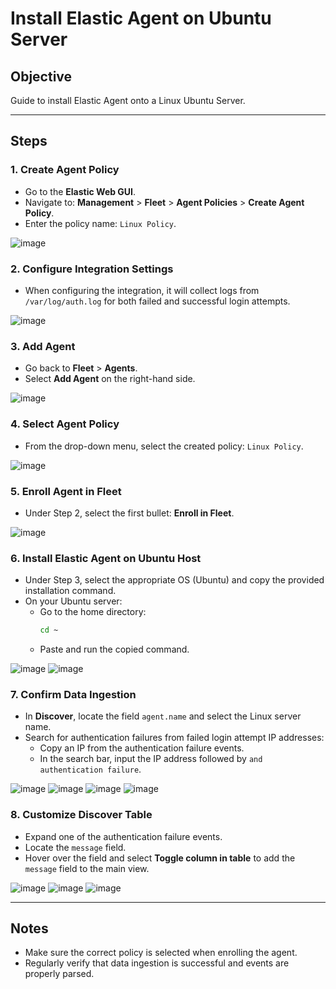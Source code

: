 # Install Elastic Agent on Ubuntu Server

## Objective
Guide to install Elastic Agent onto a Linux Ubuntu Server.

---

## Steps

### 1. Create Agent Policy
- Go to the **Elastic Web GUI**.
- Navigate to: **Management** > **Fleet** > **Agent Policies** > **Create Agent Policy**.
- Enter the policy name: `Linux Policy`.

![image](https://github.com/user-attachments/assets/3de6ff80-2161-43d4-98c7-33efb31206d5)

### 2. Configure Integration Settings
- When configuring the integration, it will collect logs from `/var/log/auth.log` for both failed and successful login attempts.

![image](https://github.com/user-attachments/assets/4532a34a-99f4-4fbd-9f2c-71d41ff51a14)

### 3. Add Agent
- Go back to **Fleet** > **Agents**.
- Select **Add Agent** on the right-hand side.

![image](https://github.com/user-attachments/assets/1f2b9a33-d00a-4599-af72-b46679eee3e7)

### 4. Select Agent Policy
- From the drop-down menu, select the created policy: `Linux Policy`.

![image](https://github.com/user-attachments/assets/f6b3c2ed-3df8-4620-adac-3e1a16a7feef)

### 5. Enroll Agent in Fleet
- Under Step 2, select the first bullet: **Enroll in Fleet**.

![image](https://github.com/user-attachments/assets/2723ecf6-14cf-4d37-b26e-223d08b4f9fe)

### 6. Install Elastic Agent on Ubuntu Host
- Under Step 3, select the appropriate OS (Ubuntu) and copy the provided installation command.
- On your Ubuntu server:
  - Go to the home directory:
    ```bash
    cd ~
    ```
  - Paste and run the copied command.

![image](https://github.com/user-attachments/assets/0f742b7f-d402-4f9f-abea-2440403bdb4b)
![image](https://github.com/user-attachments/assets/90d147b5-fa8b-4fc0-9808-5ae9ea55b91b)

### 7. Confirm Data Ingestion
- In **Discover**, locate the field `agent.name` and select the Linux server name.
- Search for authentication failures from failed login attempt IP addresses:
  - Copy an IP from the authentication failure events.
  - In the search bar, input the IP address followed by `and authentication failure`.

![image](https://github.com/user-attachments/assets/1b186a0f-9f53-4b48-96ee-5bf1733161de)
![image](https://github.com/user-attachments/assets/52ea0d8b-1156-48a7-8587-d30ecf4fda47)
![image](https://github.com/user-attachments/assets/081abee9-4c82-4db2-abbe-ae2ffb673a3f)
![image](https://github.com/user-attachments/assets/7df71158-d12a-446c-bf44-5b0e64b6a8a9)

### 8. Customize Discover Table
- Expand one of the authentication failure events.
- Locate the `message` field.
- Hover over the field and select **Toggle column in table** to add the `message` field to the main view.

![image](https://github.com/user-attachments/assets/912c45c6-7b48-4e13-88ae-1642a4ce371e)
![image](https://github.com/user-attachments/assets/686b8469-48ac-44f3-bc76-68d04daab2ba)
![image](https://github.com/user-attachments/assets/e0ef109c-2d8b-4e42-8363-001bfba6d414)


---

## Notes
- Make sure the correct policy is selected when enrolling the agent.
- Regularly verify that data ingestion is successful and events are properly parsed.
